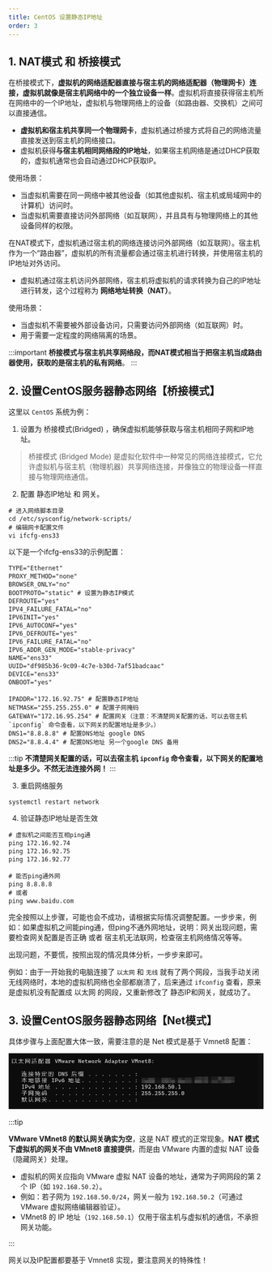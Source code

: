 ```yaml
---
title: CentOS 设置静态IP地址
order: 3
---
```



## 1. NAT模式 和 桥接模式

在桥接模式下，**虚拟机的网络适配器直接与宿主机的网络适配器（物理网卡）连接，虚拟机就像是宿主机网络中的一个独立设备一样**。虚拟机将直接获得宿主机所在网络中的一个IP地址，虚拟机与物理网络上的设备（如路由器、交换机）之间可以直接通信。

- **虚拟机和宿主机共享同一个物理网卡**，虚拟机通过桥接方式将自己的网络流量直接发送到宿主机的网络接口。
- 虚拟机获得**与宿主机相同网络段的IP地址**，如果宿主机网络是通过DHCP获取的，虚拟机通常也会自动通过DHCP获取IP。

使用场景：

- 当虚拟机需要在同一网络中被其他设备（如其他虚拟机、宿主机或局域网中的计算机）访问时。
- 当虚拟机需要直接访问外部网络（如互联网），并且具有与物理网络上的其他设备同样的权限。

在NAT模式下，虚拟机通过宿主机的网络连接访问外部网络（如互联网）。宿主机作为一个“路由器”，虚拟机的所有流量都会通过宿主机进行转换，并使用宿主机的IP地址对外访问。

- 虚拟机通过宿主机访问外部网络，宿主机将虚拟机的请求转换为自己的IP地址进行转发，这个过程称为 **网络地址转换（NAT）**。

使用场景：

- 当虚拟机不需要被外部设备访问，只需要访问外部网络（如互联网）时。
- 用于需要一定程度的网络隔离的场景。

:::important
**桥接模式与宿主机共享网络段，而NAT模式相当于把宿主机当成路由器使用，获取的是宿主机的私有网络**。
:::

## 2. 设置CentOS服务器静态网络【桥接模式】

这里以 `CentOS` 系统为例：

1. 设置为 桥接模式(Bridged) ，确保虚拟机能够获取与宿主机相同子网和IP地址。
> 桥接模式 (Bridged Mode) 是虚拟化软件中一种常见的网络连接模式，它允许虚拟机与宿主机（物理机器）共享网络连接，并像独立的物理设备一样直接与物理网络通信。


2. 配置 静态IP地址 和 网关。

```shell
# 进入网络脚本目录
cd /etc/sysconfig/network-scripts/
# 编辑网卡配置文件
vi ifcfg-ens33
```

以下是一个ifcfg-ens33的示例配置：
```shell
TYPE="Ethernet"
PROXY_METHOD="none"
BROWSER_ONLY="no"
BOOTPROTO="static" # 设置为静态IP模式
DEFROUTE="yes"
IPV4_FAILURE_FATAL="no"
IPV6INIT="yes"
IPV6_AUTOCONF="yes"
IPV6_DEFROUTE="yes"
IPV6_FAILURE_FATAL="no"
IPV6_ADDR_GEN_MODE="stable-privacy"
NAME="ens33"
UUID="df985b36-9c09-4c7e-b30d-7af51badcaac"
DEVICE="ens33"
ONBOOT="yes"

IPADDR="172.16.92.75" # 配置静态IP地址
NETMASK="255.255.255.0" # 配置子网掩码
GATEWAY="172.16.95.254" # 配置网关（注意：不清楚网关配置的话，可以去宿主机 `ipconfig` 命令查看，以下网关的配置地址是多少。）
DNS1="8.8.8.8" # 配置DNS地址 google DNS
DNS2="8.8.4.4" # 配置DNS地址 另一个google DNS 备用
```

:::tip
**不清楚网关配置的话，可以去宿主机 `ipconfig` 命令查看，以下网关的配置地址是多少。不然无法连接外网！**
:::

3. 重启网络服务

```shell
systemctl restart network
```

4. 验证静态IP地址是否生效
```shell
# 虚拟机之间能否互相ping通
ping 172.16.92.74
ping 172.16.92.75
ping 172.16.92.77

# 能否ping通外网
ping 8.8.8.8
# 或者
ping www.baidu.com
```

完全按照以上步骤，可能也会不成功，请根据实际情况调整配置。一步步来，例如：如果虚拟机之间能ping通，但ping不通外网地址，说明：网关出现问题，需要检查网关配置是否正确 或者 宿主机无法联网，检查宿主机网络情况等等。

出现问题，不要慌，按照出现的情况具体分析，一步步来即可。

例如：由于一开始我的电脑连接了 `以太网` 和 `无线` 就有了两个网段，当我手动关闭 无线网络时，本地的虚拟机网络也全部都崩溃了，后来通过 `ifconfig` 查看，原来是虚拟机没有配置成 以太网 的网段，又重新修改了 静态IP和网关，就成功了。


## 3. 设置CentOS服务器静态网络【Net模式】

具体步骤与上面配置大体一致，需要注意的是 Net 模式是基于 Vmnet8 配置：

![image-20250221000813087](https://raw.githubusercontent.com/xupengboo/xupengboo-picture/main/img/image-20250221000813087.png)

:::tip

**VMware VMnet8 的默认网关确实为空**，这是 NAT 模式的正常现象。**NAT 模式下虚拟机的网关不由 VMnet8 直接提供**，而是由 VMware 内置的虚拟 NAT 设备（隐藏网关）处理。

- 虚拟机的网关应指向 VMware 虚拟 NAT 设备的地址，通常为子网网段的第 2 个 IP（如 `192.168.50.2`）。
- 例如：若子网为 `192.168.50.0/24`，网关一般为 `192.168.50.2`（可通过 VMware 虚拟网络编辑器验证）。
- VMnet8 的 IP 地址（`192.168.50.1`）仅用于宿主机与虚拟机的通信，不承担网关功能。

:::

网关以及IP配置都要基于 Vmnet8 实现，要注意网关的特殊性！
